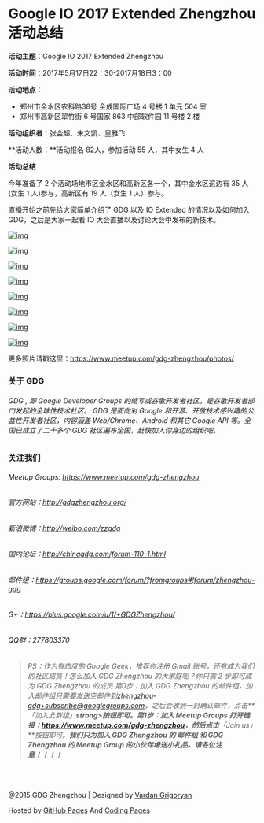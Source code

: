 # Google IO 2017 Extended Zhengzhou活动总结

**活动主题**：Google IO 2017 Extended Zhengzhou

**活动时间**：2017年5月17日22：30-2017月18日3：00

**活动地点**：

- 郑州市金水区农科路38号 金成国际广场 4 号楼 1 单元 504 室
- 郑州市高新区翠竹街 6 号国家 863 中部软件园 11 号楼 2 楼

**活动组织者**：张会超、朱文凯、皇雅飞

**活动人数：**活动报名 82人，参加活动 55 人，其中女生 4 人

**活动总结**

今年准备了 2 个活动场地市区金水区和高新区各一个，其中金水区这边有 35 人(女生 1 人)参与，高新区有 19 人（女生 1 人）参与。

直播开始之前先给大家简单介绍了 GDG 以及 IO Extended 的情况以及如何加入 GDG，之后是大家一起看 IO 大会直播以及讨论大会中发布的新技术。

[![img](http://ww3.sinaimg.cn/large/006tNbRwly1ffqtt88wbjj30zk0qo77s.jpg)](https://hackmd.io/MYMwHGBGAMCGsFoCMwwDYEBYQFMcIE4B2EAVgQCYxgBmCgE1KQOmgqA=#%E6%B4%BB%E5%8A%A8%E6%80%BB%E7%BB%93)

[![img](http://ww1.sinaimg.cn/large/006tNbRwly1ffqtkro2n9j30zk0qo786.jpg)](https://hackmd.io/MYMwHGBGAMCGsFoCMwwDYEBYQFMcIE4B2EAVgQCYxgBmCgE1KQOmgqA=#%E6%B4%BB%E5%8A%A8%E6%80%BB%E7%BB%93)

[![img](http://ww1.sinaimg.cn/large/006tNbRwly1ffqtk1hi6zj31kw11x4qv.jpg)](https://hackmd.io/MYMwHGBGAMCGsFoCMwwDYEBYQFMcIE4B2EAVgQCYxgBmCgE1KQOmgqA=#%E6%B4%BB%E5%8A%A8%E6%80%BB%E7%BB%93)

[![img](http://ww3.sinaimg.cn/large/006tNbRwly1ffqtjk7vwbj31kw11xe86.jpg)](https://hackmd.io/MYMwHGBGAMCGsFoCMwwDYEBYQFMcIE4B2EAVgQCYxgBmCgE1KQOmgqA=#%E6%B4%BB%E5%8A%A8%E6%80%BB%E7%BB%93)

[![img](http://ww1.sinaimg.cn/large/006tNbRwly1ffqti7rx81j31kw11xb2e.jpg)](https://hackmd.io/MYMwHGBGAMCGsFoCMwwDYEBYQFMcIE4B2EAVgQCYxgBmCgE1KQOmgqA=#%E6%B4%BB%E5%8A%A8%E6%80%BB%E7%BB%93)

[![img](http://ww2.sinaimg.cn/large/006tNbRwly1ffqth51811j31kw11x7wm.jpg)](https://hackmd.io/MYMwHGBGAMCGsFoCMwwDYEBYQFMcIE4B2EAVgQCYxgBmCgE1KQOmgqA=#%E6%B4%BB%E5%8A%A8%E6%80%BB%E7%BB%93)

[![img](http://ww4.sinaimg.cn/large/006tNbRwly1ffqtfwfphjj31kw11xqva.jpg)](https://hackmd.io/MYMwHGBGAMCGsFoCMwwDYEBYQFMcIE4B2EAVgQCYxgBmCgE1KQOmgqA=#%E6%B4%BB%E5%8A%A8%E6%80%BB%E7%BB%93)

[![img](http://ww2.sinaimg.cn/large/006tNbRwly1ffqtkiwikfj31kw16oe83.jpg)](https://hackmd.io/MYMwHGBGAMCGsFoCMwwDYEBYQFMcIE4B2EAVgQCYxgBmCgE1KQOmgqA=#%E6%B4%BB%E5%8A%A8%E6%80%BB%E7%BB%93)

更多照片请戳这里：<https://www.meetup.com/gdg-zhengzhou/photos/>

### 关于 GDG

###### GDG , 即 Google Developer Groups 的缩写或谷歌开发者社区，是谷歌开发者部门发起的全球性技术社区。 GDG 是面向对 Google 和开源、开放技术感兴趣的公益性开发者社区，内容涵盖 Web/Chrome、Android 和其它 Google API 等。全国已成立了二十多个 GDG 社区遍布全国，赶快加入你身边的组织吧。

### 关注我们

###### Meetup Groups: <https://www.meetup.com/gdg-zhengzhou>

###### 官方网站：<http://gdgzhengzhou.org/>

###### 新浪微博：<http://weibo.com/zzgdg>

###### 国内论坛：<http://chinagdg.com/forum-110-1.html>

###### 邮件组：<https://groups.google.com/forum/?fromgroups#!forum/zhengzhou-gdg>

###### G+：<https://plus.google.com/u/1/+GDGZhengzhou/>

###### QQ群：277803370

> ###### PS：作为有态度的 Google Geek，推荐你注册 Gmail 账号，还有成为我们的社区成员！怎么加入 GDG Zhengzhou 的大家庭呢？你只需 2 步即可成为 GDG Zhengzhou 的成员 第0步：加入 GDG Zhengzhou 的邮件组，加入邮件组只需要发送空邮件到[zhengzhou-gdg+subscribe@googlegroups.com](mailto:zhengzhou-gdg+subscribe@googlegroups.com)，之后会收到一封确认邮件，点击**「加入此群组」**strong>按钮即可。第1步：加入 Meetup Groups 打开链接：<https://www.meetup.com/gdg-zhengzhou>，然后点击**「Join us」**按钮即可。**我们只为加入 GDG Zhengzhou 的 邮件组 和 GDG Zhengzhou 的 Meetup Group 的小伙伴增送小礼品。请各位注意！！！！**

​     

@2015 GDG Zhengzhou | Designed by [Vardan Grigoryan](http://vg.am/)

Hosted by [GitHub Pages](https://pages.github.com/) And [Coding Pages](https://pages.coding.net/)